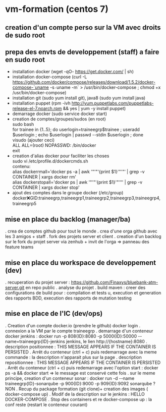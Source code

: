 # vm-formation (centos 7)

## creation d'un compte perso sur la VM avec droits de sudo root 

## prepa des envts de developpement (staff) a faire en sudo root
- installation docker (wget -qO- https://get.docker.com/ | sh)
- installation docker-compose (curl -L https://github.com/docker/compose/releases/download/1.5.2/docker-compose-`uname -s`-`uname -m` > /usr/bin/docker-compose ; chmod +x /usr/bin/docker-compose)  
- installation git (sudo yum install git), java8 (sudo yum install java)  
- installation puppet (rpm -ivh http://yum.puppetlabs.com/puppetlabs-release-el-7.noarch.rpm && yes | yum -y install puppet)  
- demarrage docker (sudo service docker start)  
- creation de comptes/groupes/sudos (en root)  
sudo bash  
for trainee in {1..5}; do userlogin=traineegrp$trainee ; useradd $userlogin ; echo $userlogin | passwd --stdin $userlogin ; done  
visudo (ajouter ceci)  
  ALL ALL=(root) NOPASSWD: /bin/docker  
exit  
- creation d'alias docker pour faciliter les choses  
sudo vi /etc/profile.d/dockercmds.sh  
contenu:  
alias dockerrmall='docker ps -a | awk '"'"'{print $1}'"'"' | grep -v CONTAINER | xargs docker rm'  
alias dockerstopall='docker ps | awk '"'"'{print $1}'"'"' | grep -v CONTAINER | xargs docker stop'  
- ajout des comptes dans le groupe docker (/etc/group)   docker:x:GID:traineegrp,traineegrp1,traineegrp2,traineegrp3,traineegrp4,traineegrp5  
  
## mise en place du backlog (manager/ba)
. crea de comptes github pour tout le monde
. crea d'une orga github avec les 3 amigos + staff
. fork des projets server et client 
. creation d'un backlog sur le fork du projet server via zenhub + invit de l'orga
=> panneau des feature teams

## mise en place du workspace de developpement (dev)
. recuperation du projet server : https://github.com/Finaxys/bluebank-atm-server.git en repo public
. analyse du projet
. build maven : creer des configurations de build pour : compilation et tests u, execution et generation des rapports BDD, execution des rapports de mutation testing

## mise en place de l'IC (dev/ops)
. Creation d'un compte docker.io (prendre le github)
docker login
. connexion a la VM par le compte traineegrp<ID>
. demarrage d'un conteneur docker jenkins : docker run -p 808{ID}:8080 -p 5000{ID}:50000 --name=traineegrp{ID}-jenkins jenkins, le lien http://{hostname}:8080
. description positionnee : THIS MESSAGE APPEARS IF THE CONTAINER IS PERSISTED
. Arrêt du conteneur (ctrl + c) puis redemarrage avec la meme commande : la description n'apparait plus sur la page
. description repositionnee : THIS MESSAGE APPEARS IF THE CONTAINER IS PERSISTED
. Arrêt du conteneur (ctrl + c) puis redemarrage avec l'option start : docker ps -a && docker start <id du conteneur> 
=> le message est conservé cette fois
. sur le meme principe, creation d'un conteneur sonar :  docker run -d --name traineegrp{ID}-sonarqube -p 900{ID}:9000 -p 909{ID}:9092 sonarqube ? NON
. Recup du package formation (git clone)+ creation des images ( docker-compose up)
. Modif de la description sur le jenkins : HELLO DOCKER-COMPOSE
. Stop des containers et re docker-compose up : la conf reste (restart le conteneur courant)
